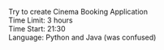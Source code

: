 Try to create Cinema Booking Application<br>
Time Limit: 3 hours<br>
Time Start: 21:30<br>
Language: Python and Java (was confused)<br>
